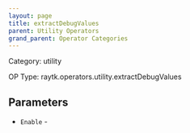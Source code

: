```yaml
---
layout: page
title: extractDebugValues
parent: Utility Operators
grand_parent: Operator Categories
---
```


Category: utility

OP Type: raytk.operators.utility.extractDebugValues

## Parameters

* `Enable` -
